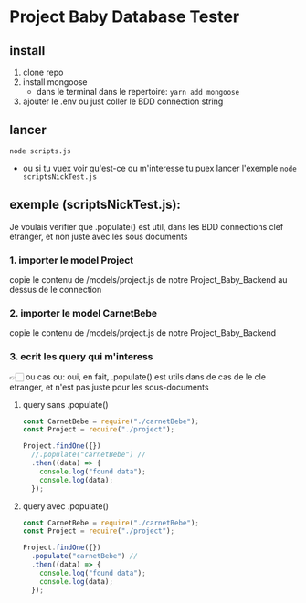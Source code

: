 # Project Baby Database Tester

## install

1. clone repo
2. install mongoose
   - dans le terminal dans le repertoire: `yarn add mongoose`
3. ajouter le .env ou just coller le BDD connection string

## lancer

`node scripts.js`

- ou si tu vuex voir qu'est-ce qu m'interesse tu puex lancer l'exemple `node scriptsNickTest.js`

## exemple (scriptsNickTest.js):

Je voulais verifier que .populate() est util, dans les BDD connections clef etranger, et non juste avec les sous documents

### 1. importer le model Project

copie le contenu de /models/project.js de notre Project_Baby_Backend au dessus de le connection

### 2. importer le model CarnetBebe

copie le contenu de /models/project.js de notre Project_Baby_Backend

### 3. ecrit les query qui m'interess

👉🏻 ou cas ou: oui, en fait, .populate() est utils dans de cas de le cle etranger, et n'est pas juste pour les sous-documents

1. query sans .populate()

   ```js
   const CarnetBebe = require("./carnetBebe");
   const Project = require("./project");

   Project.findOne({})
     //.populate("carnetBebe") //
     .then((data) => {
       console.log("found data");
       console.log(data);
     });
   ```

2. query avec .populate()

   ```js
   const CarnetBebe = require("./carnetBebe");
   const Project = require("./project");

   Project.findOne({})
     .populate("carnetBebe") //
     .then((data) => {
       console.log("found data");
       console.log(data);
     });
   ```
